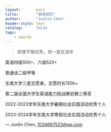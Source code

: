 ```yaml
---
layout:       post
title:        "获奖经历"
author:       "Junlin Chen"
header-style: text
catalog:      false
tags:
    - awards
---
```


> 即使不够优秀，但一直在进步

英语四级500+、六级520+

普通话二级甲等

东南大学三星志愿者，志愿时长150h+

第二届全国大学生英语能力挑战赛初赛三等奖

2022-2023学年东南大学暑期社会实践活动优秀个人

2023-2024学年东南大学寒假社会实践活动优秀个人



— Junlin Chen, 1034687523@qq.com

